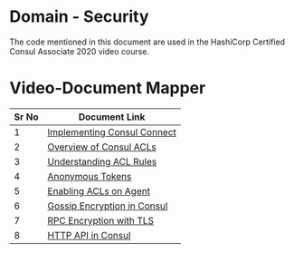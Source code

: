 # Domain - Security

The code mentioned in this document are used in the HashiCorp Certified Consul Associate 2020 video course.


# Video-Document Mapper

| Sr No | Document Link |
| ------ | ------ |
| 1 | [Implementing Consul Connect][PlDa] |
| 2 | [Overview of Consul ACLs][PlDb] |
| 3 | [Understanding ACL Rules][PlDc] |
| 4 | [Anonymous Tokens][PlDd] |
| 5 | [Enabling ACLs on Agent][PlDe] |
| 6 | [Gossip Encryption in Consul][PlDf] |
| 7 | [RPC Encryption with TLS][PlDg] |
| 8 | [HTTP API in Consul][PlDh] |



[PlDa]: <https://github.com/zealvora/hashicorp-certified-consul/blob/main/domain-4-security/connect.md>
[PlDb]: <https://github.com/zealvora/hashicorp-certified-consul/blob/main/domain-4-security/acl-bootstrap.md>
[PlDc]: <https://github.com/zealvora/hashicorp-certified-consul/blob/main/domain-4-security/acl-rules.md>
[PlDd]: <https://github.com/zealvora/hashicorp-certified-consul/blob/main/domain-4-security/anonymous.md>
[PlDe]: <https://github.com/zealvora/hashicorp-certified-consul/blob/main/domain-4-security/node-acl.md>
[PlDf]: <https://github.com/zealvora/hashicorp-certified-consul/blob/main/domain-4-security/gossip-encryption.md>
[PlDg]: <https://github.com/zealvora/hashicorp-certified-consul/blob/main/domain-4-security/rpc-encryption.md>
[PlDh]: <https://github.com/zealvora/hashicorp-certified-consul/blob/main/domain-4-security/http-api.md>
